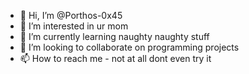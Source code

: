 - 👋 Hi, I’m @Porthos-0x45
- 👀 I’m interested in ur mom
- 🌱 I’m currently learning naughty naughty stuff
- 💞️ I’m looking to collaborate on programming projects
- 📫 How to reach me - not at all dont even try it

<!---
Porthos-0x45/Porthos-0x45 is a ✨ special ✨ repository because its `README.md` (this file) appears on your GitHub profile.
You can click the Preview link to take a look at your changes.
--->
